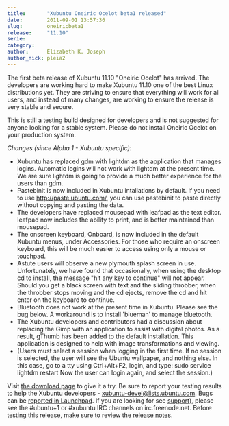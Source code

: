 ```yaml
---
title:       "Xubuntu Oneiric Ocelot beta1 released"
date:        2011-09-01 13:57:36
slug:        oneiricbeta1
release:     "11.10"
serie:       
category:    
author:      Elizabeth K. Joseph
author_nick: pleia2
---
```


The first beta release of Xubuntu 11.10 "Oneiric Ocelot" has arrived. The developers are working hard to make Xubuntu 11.10 one of the best Linux distributions yet. They are striving to ensure that everything will work for all users, and instead of many changes, are working to ensure the release is very stable and secure.

This is still a testing build designed for developers and is not suggested for anyone looking for a stable system. Please do not install Oneiric Ocelot on your production system.

*Changes (since Alpha 1 - Xubuntu specific):*

- Xubuntu has replaced gdm with lightdm as the application that manages logins. Automatic logins will not work with lightdm at the present time. We are sure lightdm is going to provide a much better experience for the users than gdm.
- Pastebinit is now included in Xubuntu intallations by default. If you need to use http://paste.ubuntu.com/, you can use pastebinit to paste directly without copying and pasting the data.
- The developers have replaced mousepad with leafpad as the text editor. leafpad now includes the ability to print, and is better maintained than mousepad.
- The onscreen keyboard, Onboard, is now included in the default Xubuntu menus, under Accessories. For those who require an onscreen keyboard, this will be much easier to access using only a mouse or touchpad.
- Astute users will observe a new plymouth splash screen in use. Unfortunately, we have found that occasionally, when using the desktop cd to install, the message "hit any key to continue" will not appear. Should you get a black screen with text and the sliding throbber, when the throbber stops moving and the cd ejects, remove the cd and hit enter on the keyboard to continue.
- Bluetooth does not work at the present time in Xubuntu. Please see the bug below. A workaround is to install 'blueman' to manage bluetooth.
- The Xubuntu developers and contributors had a discussion about replacing the Gimp with an application to assist with digital photos. As a result, gThumb has been added to the default installation. This application is designed to help with image transformations and viewing.
- (Users must select a session when logging in the first time. If no session is selected, the user will see the Ubuntu wallpaper, and nothing else. In this case, go to a tty using Ctrl+Alt+F2, login, and type: sudo service lightdm restart Now the user can login again, and select the session.)

Visit [the download page](http://cdimage.ubuntu.com/xubuntu/releases/11.10/beta-1/) to give it a try. Be sure to report your testing results to help the Xubuntu developers - xubuntu-devel@lists.ubuntu.com. Bugs can be [reported in Launchpad](https://launchpad.net/ubuntu/+filebug/). If you are looking for see [support](/help)), please see the #ubuntu+1 or #xubuntu IRC channels on irc.freenode.net. Before testing this release, make sure to review the [release notes](https://wiki.ubuntu.com/OneiricOcelot/TechnicalOverview).

